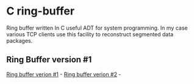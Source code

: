 # C ring-buffer
Ring buffer written In C useful ADT for system programming. In my case various TCP clients use this facility to reconstruct segmented data packages.

## Ring Buffer version #1
[Ring buffer verion #1](README_ringbuffer_v1.md) - 
[Ring buffer verion #2](README_ringbuffer_v2.md) - 


